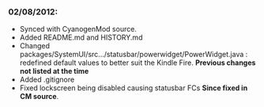 ### 02/08/2012:
* Synced with CyanogenMod source.
* Added README.md and HISTORY.md
* Changed packages/SystemUI/src.../statusbar/powerwidget/PowerWidget.java : redefined default values to better suit the Kindle Fire.
**Previous changes not listed at the time**
* Added .gitignore
* Fixed lockscreen being disabled causing statusbar FCs **Since fixed in CM source**.
